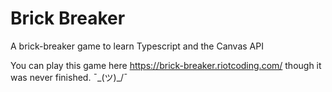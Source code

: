 # Brick Breaker

A brick-breaker game to learn Typescript and the Canvas API

You can play this game here <https://brick-breaker.riotcoding.com/> though it was never finished. ¯\_(ツ)_/¯

